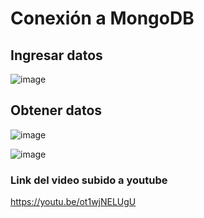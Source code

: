 # Conexión a MongoDB
## Ingresar datos

![image](https://github.com/A2lejo/MongoDB_Conexion/assets/133398181/2cac8031-706e-40b8-b9b8-452cb0c54b5c)


## Obtener datos

![image](https://github.com/A2lejo/MongoDB_Conexion/assets/133398181/91a4ec0f-4e5b-451c-afb6-cbd982433d38)

![image](https://github.com/A2lejo/MongoDB_Conexion/assets/133398181/766598cb-f1d3-48a5-bf85-e327197a8596)

### Link del video subido a youtube

https://youtu.be/ot1wjNELUgU


